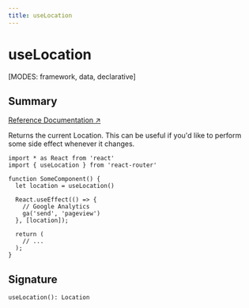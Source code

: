 ```yaml
---
title: useLocation
---
```


# useLocation

[MODES: framework, data, declarative]

## Summary

[Reference Documentation ↗](https://api.reactrouter.com/v7/functions/react_router.useLocation.html)

Returns the current Location. This can be useful if you'd like to perform some side effect whenever it changes.

```tsx
import * as React from 'react'
import { useLocation } from 'react-router'

function SomeComponent() {
  let location = useLocation()

  React.useEffect(() => {
    // Google Analytics
    ga('send', 'pageview')
  }, [location]);

  return (
    // ...
  );
}
```

## Signature

```tsx
useLocation(): Location 
```


